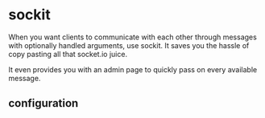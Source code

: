 # sockit
When you want clients to communicate with each other through messages
with optionally handled arguments, use sockit. It saves you the hassle of
copy pasting all that socket.io juice.

It even provides you with an admin page to quickly pass on every 
available message.

## configuration

